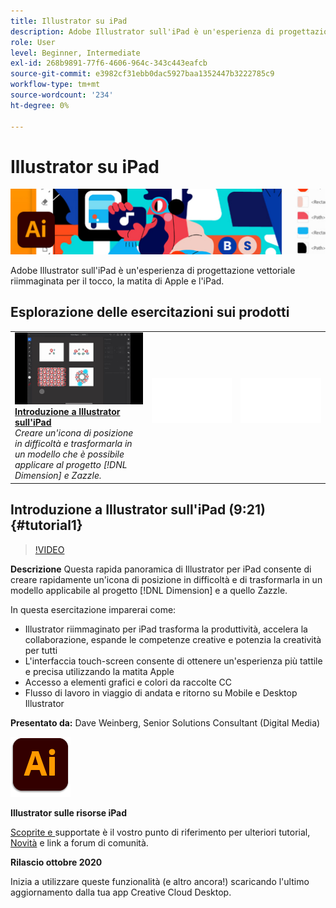 ```yaml
---
title: Illustrator su iPad
description: Adobe Illustrator sull'iPad è un'esperienza di progettazione vettoriale riimmaginata per il tocco, la matita di Apple e l'iPad
role: User
level: Beginner, Intermediate
exl-id: 268b9891-77f6-4606-964c-343c443eafcb
source-git-commit: e3982cf31ebb0dac5927baa1352447b3222785c9
workflow-type: tm+mt
source-wordcount: '234'
ht-degree: 0%

---
```


# Illustrator su iPad

![Immagine eroe Tutorial](../assets/AIoniPad.jpg)

Adobe Illustrator sull&#39;iPad è un&#39;esperienza di progettazione vettoriale riimmaginata per il tocco, la matita di Apple e l&#39;iPad.

## Esplorazione delle esercitazioni sui prodotti

<table style="table-layout:fixed">
<tr>
 <td>
   <a href="illustratoripad.md#tutorial1">
      <img alt="Introduzione a Illustrator sull'iPad" src="../assets/illustrator-iPad_repeat_weinberg_thumbnail.jpg" />
   </a>
    <div>
   <a href="illustratoripad.md#tutorial1"><strong>Introduzione a Illustrator sull'iPad</strong></a>
    </div>
    <em>Creare un'icona di posizione in difficoltà e trasformarla in un modello che è possibile applicare al progetto [!DNL Dimension] e Zazzle.</em>
    <br>
  </td>
  <td>
    <img alt="Spaziatore" src="../assets/Whitespacer.png" />
    <div>
    <br>
  </td>
  <td>
    <img alt="Spaziatore" src="../assets/Whitespacer.png" />
    <div>
    <br>
  </td>
</tr>
</table>

## Introduzione a Illustrator sull&#39;iPad (9:21) {#tutorial1}

>[!VIDEO](https://video.tv.adobe.com/v/326823?hidetitle=true)

**Descrizione**
Questa rapida panoramica di Illustrator per iPad consente di creare rapidamente un&#39;icona di posizione in difficoltà e di trasformarla in un modello applicabile al progetto  [!DNL Dimension] e a quello Zazzle.

In questa esercitazione imparerai come:
* Illustrator riimmaginato per iPad trasforma la produttività, accelera la collaborazione, espande le competenze creative e potenzia la creatività per tutti
* L&#39;interfaccia touch-screen consente di ottenere un&#39;esperienza più tattile e precisa utilizzando la matita Apple
* Accesso a elementi grafici e colori da raccolte CC
* Flusso di lavoro in viaggio di andata e ritorno su Mobile e Desktop Illustrator

**Presentato da:**
Dave Weinberg, Senior Solutions Consultant (Digital Media)

![Logo di Illustrator su iPad](../assets/ai_appicon_96.png)

**Illustrator sulle risorse iPad**

[Scoprite e ](https://helpx.adobe.com/support/illustrator.html) supportate è il vostro punto di riferimento per ulteriori tutorial,  [Novità](https://helpx.adobe.com/illustrator/using/whats-new/mobile-2021.html) e link a forum di comunità.

**Rilascio ottobre 2020**

Inizia a utilizzare queste funzionalità (e altro ancora!) scaricando l&#39;ultimo aggiornamento dalla tua app Creative Cloud Desktop.

